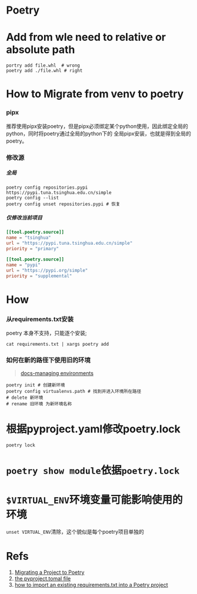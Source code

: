 # Poetry
# Add from wle need to relative or absolute path
```shell
portry add file.whl  # wrong
poetry add ./file.whl # right
```
# How to Migrate from venv to poetry
### pipx
推荐使用pipx安装poetry，但是pipx必须绑定某个python使用，因此绑定全局的python，同时将poetry通过全局的python下的
全局pipx安装，也就是得到全局的poetry。
### 修改源
##### 全局

```shell
poetry config repositories.pypi https://pypi.tuna.tsinghua.edu.cn/simple
poetry config --list
poetry config unset repositories.pypi # 恢复
```

##### 仅修改当前项目

```toml
[[tool.poetry.source]]
name = "tsinghua"
url = "https://pypi.tuna.tsinghua.edu.cn/simple"
priority = "primary"

[[tool.poetry.source]]
name = "pypi"
url = "https://pypi.org/simple"
priority = "supplemental"
```
# How
### 从requirements.txt安装

poetry 本身不支持，只能逐个安装;

```shell
cat requirements.txt | xargs poetry add
```

### 如何在新的路径下使用旧的环境

> [docs-managing environments](https://python-poetry.org/docs/managing-environments/#fish)

```shell
poetry init # 创建新环境
poetry config virtualenvs.path # 找到并进入环境所在路径
# delete 新环境
# rename 旧环境 为新环境名称
```
# 根据pyproject.yaml修改poetry.lock
`poetry lock`
# `poetry show module`依据`poetry.lock`

# `$VIRTUAL_ENV`环境变量可能影响使用的环境
`unset VIRTUAL_ENV`清除，这个貌似是每个poetry项目单独的
# Refs

1. [Migrating a Project to Poetry](https://browniebroke.com/blog/2020-10-18-migrating-project-to-poetry/)
2. [the pyproject.tomal file](https://python-poetry.org/docs/pyproject/)
3. [how to import an existing requirements.txt into a Poetry project](https://stackoverflow.com/questions/62764148/how-to-import-an-existing-requirements-txt-into-a-poetry-project)
